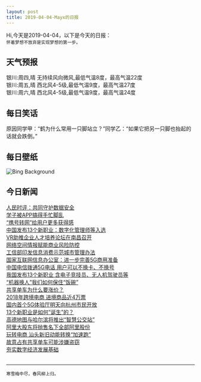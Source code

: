 ```yaml
---
layout: post
title: 2019-04-04-Mayx的日报
---
```


Hi,今天是2019-04-04，以下是今天的日报：<br><small>
怀着梦想不放弃是实现梦想的第一步。</small><!--more-->
## 天气预报
银川:周四,晴 无持续风向微风,最低气温8度，最高气温22度<br>银川:周五,晴 西北风4-5级,最低气温9度，最高气温27度<br>银川:周六,晴 西北风4-5级,最低气温9度，最高气温24度
## 每日笑话
原因同学甲：“鹤为什么常用一只脚站立？”同学乙：“如果它把另一只脚也抬起的话就会跌倒。”
## 每日壁纸
![Bing Background](https://cn.bing.com/th?id=OHR.BistiBadlands_EN-US7240695529_1920x1080.jpg&rf=LaDigue_1920x1080.jpg&pid=hp "Milky Way over the Bisti/De-Na-Zin Wilderness in New Mexico (© Cory Marshall/Tandem Stills + Motion)")
## 今日新闻

[人民时评：共同守护数据安全](http://it.people.com.cn/n1/2019/0402/c1009-31007956.html)   
[学子被APP搞得手忙脚乱](http://it.people.com.cn/n1/2019/0404/c1009-31013705.html)   
[“携号转网”给用户更多获得感](http://it.people.com.cn/n1/2019/0403/c1009-31010404.html)   
[中国发布13个新职业：数字化管理师等入选](http://it.people.com.cn/n1/2019/0404/c1009-31013442.html)   
[VR助推企业人才培养论坛在南昌召开](http://it.people.com.cn/n1/2019/0404/c1009-31013422.html)   
[网络空间情报赋能商业风险防控](http://it.people.com.cn/n1/2019/0404/c1009-31012921.html)   
[工信部印发信息消费示范城市管理办法](http://it.people.com.cn/n1/2019/0404/c1009-31012853.html)   
[国家互联网信息办公室：进一步完善5G商用准备](http://it.people.com.cn/n1/2019/0404/c1009-31012751.html)   
[中国电信拨通5G电话 用户可以不换卡、不换号](http://it.people.com.cn/n1/2019/0404/c1009-31012750.html)   
[我国发布13个新职业 含电子竞技员、无人机驾驶员等](http://it.people.com.cn/n1/2019/0404/c1009-31013097.html)   
[“机器换人”我们如何保住“饭碗”](http://it.people.com.cn/n1/2019/0404/c1009-31013299.html)   
[共享单车为什么要涨价？](http://it.people.com.cn/n1/2019/0404/c1009-31013259.html)   
[2018年跨境电商 进境商品近4万票](http://it.people.com.cn/n1/2019/0404/c1009-31013119.html)   
[国内首个5G体验厅明天向杭州市民开放](http://it.people.com.cn/n1/2019/0404/c1009-31013112.html)   
[13个新职业是如何“诞生”的？](http://it.people.com.cn/n1/2019/0404/c1009-31013076.html)   
[高德地图与哈尔滨将推出“智慧公交站”](http://it.people.com.cn/n1/2019/0404/c1009-31013042.html)   
[阿里大股东将抛售名下全部阿里股份](http://it.people.com.cn/n1/2019/0404/c1009-31013017.html)   
[玩转电商 汕头新旧动能转换“加速跑”](http://it.people.com.cn/n1/2019/0404/c1009-31013014.html)   
[故意占有共享单车可能涉嫌盗窃](http://it.people.com.cn/n1/2019/0404/c1009-31012990.html)   
[夯实数字经济发展基础](http://it.people.com.cn/n1/2019/0404/c1009-31012988.html)   
<br />

***

<small>寒雪梅中尽，春风柳上归。</small>
